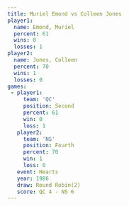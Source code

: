 ```yaml
---
title: Muriel Emond vs Colleen Jones
player1:              
  name: Emond, Muriel 
  percent: 61         
  wins: 0             
  losses: 1           
player2:              
  name: Jones, Colleen
  percent: 70         
  wins: 1             
  losses: 0           
games:
 - player1:          
     team: 'QC'      
     position: Second
     percent: 61     
     win: 0          
     loss: 1         
   player2:          
     team: 'NS'      
     position: Fourth
     percent: 70     
     win: 1          
     loss: 0         
   event: Hearts       
   year: 1986          
   draw: Round Robin(2)
   score: QC 4 - NS 6  
---
```

